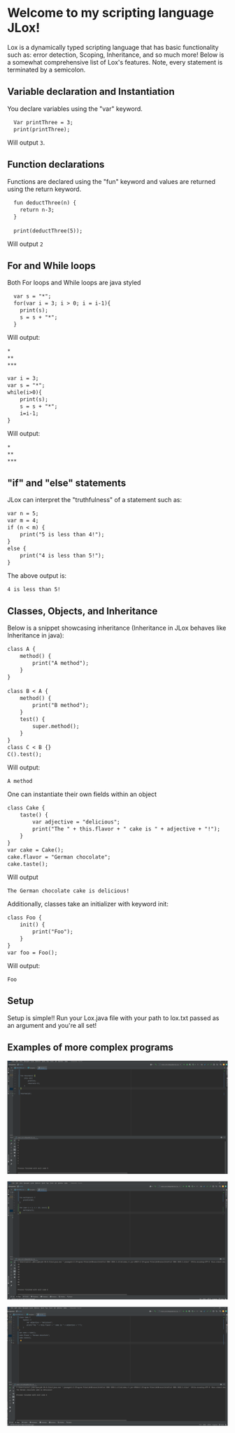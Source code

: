 # Welcome to my scripting language JLox!

Lox is a dynamically typed scripting language that has basic functionality such as: error detection, Scoping, Inheritance, and so much more! Below is a somewhat comprehensive list
of Lox's features. Note, every statement is terminated by a semicolon.

## Variable declaration and Instantiation
You declare variables using the "var" keyword.

```
  Var printThree = 3;
  print(printThree);
```
Will output ```3```.

## Function declarations
Functions are declared using the "fun" keyword and values are returned using the return keyword.

```
  fun deductThree(n) {
    return n-3;
  }

  print(deductThree(5));
```
Will output ```2```

## For and While loops
Both For loops and While loops are java styled
```
  var s = "*";
  for(var i = 3; i > 0; i = i-1){
    print(s);
    s = s + "*";
  }
```
Will output:
```
*
**
***
```


```
var i = 3;
var s = "*";
while(i>0){
    print(s);
    s = s + "*";
    i=i-1;
}
```
Will output:

```
*
**
***
```


## "if" and "else" statements
JLox can interpret the "truthfulness" of a statement such as:
```
var n = 5;
var m = 4;
if (n < m) {
    print("5 is less than 4!");
}
else {
    print("4 is less than 5!");
}

```
The above output is:
```
4 is less than 5!
```



## Classes, Objects, and Inheritance
Below is a snippet showcasing inheritance (Inheritance in JLox behaves like
Inheritance in java):

```
class A {
    method() {
        print("A method");
    }
}

class B < A {
    method() {
        print("B method");
    }
    test() {
        super.method();
    }
}
class C < B {}
C().test();
```
Will output:

```
A method
```

One can instantiate their own fields within an object
```
class Cake {
    taste() {
        var adjective = "delicious";
        print("The " + this.flavor + " cake is " + adjective + "!");
    }
}
var cake = Cake();
cake.flavor = "German chocolate";
cake.taste();
```
Will output

```
The German chocolate cake is delicious!
```
Additionally, classes take an initializer with keyword init:

```
class Foo {
    init() {
        print("Foo");
    }
}
var foo = Foo();
```
Will output:
```
Foo
```
## Setup
Setup is simple!! Run your Lox.java file with your path to lox.txt passed as an argument and you're
all set!

## Examples of more complex programs

![Screenshot 2023-07-31 005547.png](Screenshot%202023-07-31%20005547.png)

![Screenshot 2023-07-31 005706.png](Screenshot%202023-07-31%20005706.png)

![Screenshot 2023-07-31 005729.png](Screenshot%202023-07-31%20005729.png)